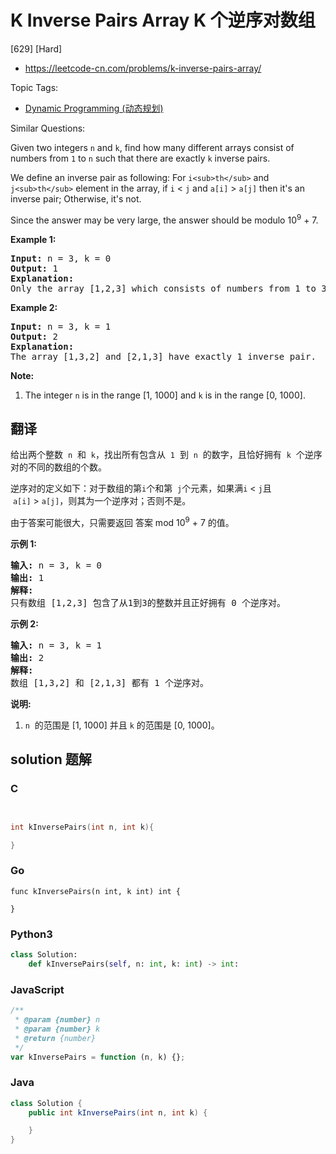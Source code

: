 # K Inverse Pairs Array K 个逆序对数组

[629] [Hard]

- https://leetcode-cn.com/problems/k-inverse-pairs-array/

Topic Tags:

- [Dynamic Programming (动态规划)](https://leetcode-cn.com/tag/dynamic-programming/)

Similar Questions:

Given two integers `n` and `k`, find how many different arrays consist of numbers from `1` to `n` such that there are exactly `k` inverse pairs.

We define an inverse pair as following: For `i<sub>th</sub>` and `j<sub>th</sub>` element in the array, if `i` < `j` and `a[i]` > `a[j]` then it's an inverse pair; Otherwise, it's not.

Since the answer may be very large, the answer should be modulo 10<sup>9</sup> + 7.

**Example 1:**

<pre><b>Input:</b> n = 3, k = 0
<b>Output:</b> 1
<b>Explanation:</b> 
Only the array [1,2,3] which consists of numbers from 1 to 3 has exactly 0 inverse pair.
</pre>

**Example 2:**

<pre><b>Input:</b> n = 3, k = 1
<b>Output:</b> 2
<b>Explanation:</b> 
The array [1,3,2] and [2,1,3] have exactly 1 inverse pair.
</pre>

**Note:**

1.  The integer `n` is in the range \[1, 1000\] and `k` is in the range \[0, 1000\].

## 翻译

给出两个整数  `n`  和  `k`，找出所有包含从  `1`  到  `n`  的数字，且恰好拥有  `k`  个逆序对的不同的数组的个数。

逆序对的定义如下：对于数组的第`i`个和第  `j`个元素，如果满`i` < `j`且  `a[i]` > `a[j]`，则其为一个逆序对；否则不是。

由于答案可能很大，只需要返回 答案 mod 10<sup>9</sup> + 7 的值。

**示例 1:**

<pre><strong>输入:</strong> n = 3, k = 0
<strong>输出:</strong> 1
<strong>解释:</strong> 
只有数组 [1,2,3] 包含了从1到3的整数并且正好拥有 0 个逆序对。
</pre>

**示例 2:**

<pre><strong>输入:</strong> n = 3, k = 1
<strong>输出:</strong> 2
<strong>解释:</strong> 
数组 [1,3,2] 和 [2,1,3] 都有 1 个逆序对。
</pre>

**说明:**

1.  `n`  的范围是 \[1, 1000\] 并且 `k` 的范围是 \[0, 1000\]。

## solution 题解

### C

```c


int kInversePairs(int n, int k){

}


```

### Go

```golang
func kInversePairs(n int, k int) int {

}
```

### Python3

```python
class Solution:
    def kInversePairs(self, n: int, k: int) -> int:

```

### JavaScript

```javascript
/**
 * @param {number} n
 * @param {number} k
 * @return {number}
 */
var kInversePairs = function (n, k) {};
```

### Java

```java
class Solution {
    public int kInversePairs(int n, int k) {

    }
}
```
